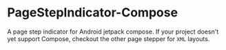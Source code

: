 # PageStepIndicator-Compose
A page step indicator for Android jetpack compose. If your project doesn't yet support Compose,
checkout the other page stepper for `XML` layouts.

